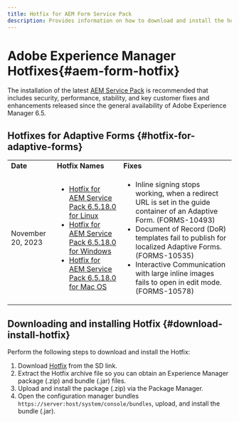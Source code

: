 ```yaml
---
title: Hotfix for AEM Form Service Pack
description: Provides information on how to download and install the hotfix for AEM Forms Service Pack
---
```


# Adobe Experience Manager Hotfixes{#aem-form-hotfix}

The installation of the latest [AEM Service Pack](/help/release-notes/release-notes.md) is recommended that includes security, performance, stability, and key customer fixes and enhancements released since the general availability of Adobe Experience Manager 6.5. 

## Hotfixes for Adaptive Forms {#hotfix-for-adaptive-forms}

<table>
  <tbody>
  <tr>
    <td><strong>Date</strong></td>
    <td><strong>Hotfix Names</strong></td>
    <td><strong>Fixes</strong></td>
   </tr>
   <tr>
    <td>November 20, 2023</td>
     <td>
     <ul>
     <li><a href="https://experience.adobe.com/#/downloads/content/software-distribution/en/aem.html?package=/content/software-distribution/en/details.html/content/dam/aem/public/adobe/packages/cq650/servicepack/fd/adobe-aemfd-linux-pkg-6.0.1016-002.zip">Hotfix for AEM Service Pack 6.5.18.0 for Linux</a> </li>
     <li><a href="https://experience.adobe.com/#/downloads/content/software-distribution/en/aem.html?package=/content/software-distribution/en/details.html/content/dam/aem/public/adobe/packages/cq650/servicepack/fd/adobe-aemfd-win-pkg-6.0.1016-002.zip">Hotfix for AEM Service Pack 6.5.18.0 for Windows</a> </li>
     <li><a href="https://experience.adobe.com/#/downloads/content/software-distribution/en/aem.html?package=/content/software-distribution/en/details.html/content/dam/aem/public/adobe/packages/cq650/servicepack/fd/adobe-aemfd-osx-pkg-6.0.1016-002.zip">Hotfix for AEM Service Pack 6.5.18.0 for Mac OS</a></li>
     </ul>
     </td>
    <td>
    <ul>
    <li>Inline signing stops working, when a redirect URL is set in the guide container of an Adaptive Form. (FORMS-10493)</li>
    <li>Document of Record (DoR) templates fail to publish for localized Adaptive Forms. (FORMS-10535)</li>
    <li>Interactive Communication with large inline images fails to open in edit mode. (FORMS-10578)</li>
    </ul>
    </td>    
    </tr>
    <tbody>
     </table>

## Downloading and installing Hotfix {#download-install-hotfix}

Perform the following steps to download and install the Hotfix:

  1. Download [Hotfix](#hotfix-for-adaptive-forms) from the SD link.
  1. Extract the Hotfix archive file so you can obtain an Experience Manager package (.zip) and bundle (.jar) files.
  1. Upload and install the package (.zip) via the Package Manager.
  1. Open the configuration manager bundles `https://server:host/system/console/bundles`, upload, and install the bundle (.jar). 
